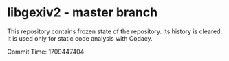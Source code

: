 # libgexiv2 - master branch

This repository contains frozen state of the repository.
Its history is cleared. It is used only for static code
analysis with Codacy.

Commit Time: 1709447404